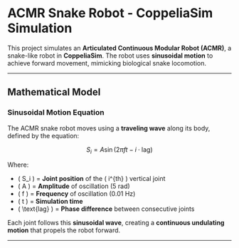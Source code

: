 # ACMR Snake Robot - CoppeliaSim Simulation  

This project simulates an **Articulated Continuous Modular Robot (ACMR)**, a snake-like robot in **CoppeliaSim**. The robot uses **sinusoidal motion** to achieve forward movement, mimicking biological snake locomotion.

---

## **Mathematical Model**
### **Sinusoidal Motion Equation**  
The ACMR snake robot moves using a **traveling wave** along its body, defined by the equation:

$$
S_i = A \sin(2\pi f t - i \cdot \text{lag})
$$

Where:  
- \( S_i \) = **Joint position** of the \( i^{th} \) vertical joint  
- \( A \) = **Amplitude** of oscillation (5 rad)  
- \( f \) = **Frequency** of oscillation (0.01 Hz)  
- \( t \) = **Simulation time**  
- \( \text{lag} \) = **Phase difference** between consecutive joints  

Each joint follows this **sinusoidal wave**, creating a **continuous undulating motion** that propels the robot forward.

---
